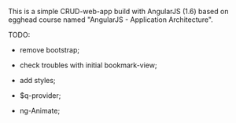 This is a simple CRUD-web-app build with AngularJS (1.6) based on egghead course named "AngularJS - Application Architecture".

TODO:
- remove bootstrap;
- check troubles with initial bookmark-view;
- add styles;

- $q-provider;
- ng-Animate;